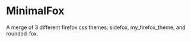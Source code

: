# MinimalFox
A merge of 3 different firefox css themes: sidefox, my_firefox_theme, and rounded-fox.

